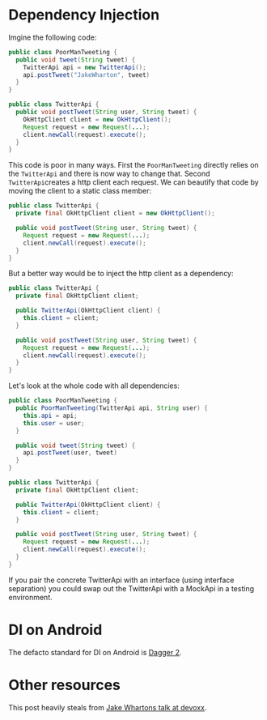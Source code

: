 # Dependency Injection

Imgine the following code:

```java
public class PoorManTweeting {
  public void tweet(String tweet) {
    TwitterApi api = new TwitterApi();
    api.postTweet("JakeWharton", tweet)
  }
}

public class TwitterApi {
  public void postTweet(String user, String tweet) {
    OkHttpClient client = new OkHttpClient();
    Request request = new Request(...);
    client.newCall(request).execute();
  }
}

```

This code is poor in many ways. First the `PoorManTweeting` directly relies on the `TwitterApi` and there is now way to change that. Second `TwitterApi`creates a http client each request. We can beautify that code by moving the client to a static class member:

```java
public class TwitterApi {
  private final OkHttpClient client = new OkHttpClient();

  public void postTweet(String user, String tweet) {
    Request request = new Request(...);
    client.newCall(request).execute();
  }
}
```

But a better way would be to inject the http client as a dependency:

```java
public class TwitterApi {
  private final OkHttpClient client;

  public TwitterApi(OkHttpClient client) {
    this.client = client;
  }

  public void postTweet(String user, String tweet) {
    Request request = new Request(...);
    client.newCall(request).execute();
  }
}
```

Let's look at the whole code with all dependencies:

```java
public class PoorManTweeting {
  public PoorManTweeting(TwitterApi api, String user) {
    this.api = api;
    this.user = user;
  }

  public void tweet(String tweet) {
    api.postTweet(user, tweet)
  }
}

public class TwitterApi {
  private final OkHttpClient client;

  public TwitterApi(OkHttpClient client) {
    this.client = client;
  }

  public void postTweet(String user, String tweet) {
    Request request = new Request(...);
    client.newCall(request).execute();
  }
}
```

If you pair the concrete TwitterApi with an interface (using interface separation) you could swap out the TwitterApi with a MockApi in a testing environment.

# DI on Android

The defacto standard for DI on Android is [Dagger 2](http://google.github.io/dagger/).

# Other resources

This post heavily steals from [Jake Whartons talk at devoxx](https://www.parleys.com/tutorial/5471cdd1e4b065ebcfa1d557/).
